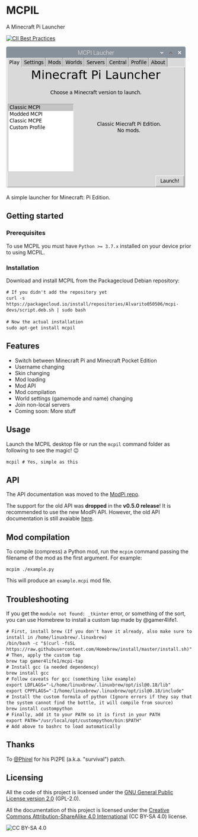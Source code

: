 # MCPIL
A Minecraft Pi Launcher

[![CII Best Practices](https://bestpractices.coreinfrastructure.org/projects/4335/badge)](https://bestpractices.coreinfrastructure.org/projects/4335)

![screenshot](https://raw.githubusercontent.com/Alvarito050506/MCPIL/master/screenshot.png)

A simple launcher for Minecraft: Pi Edition.

## Getting started
### Prerequisites
To use MCPIL you must have `Python >= 3.7.x` installed on your device prior to using MCPIL.

### Installation
Download and install MCPIL from the Packagecloud Debian repository:
```shell
# If you didn't add the repository yet
curl -s https://packagecloud.io/install/repositories/Alvarito050506/mcpi-devs/script.deb.sh | sudo bash

# Now the actual installation
sudo apt-get install mcpil
```

## Features
 + Switch between Minecraft Pi and Minecraft Pocket Edition
 + Username changing
 + Skin changing
 + Mod loading
 + Mod API
 + Mod compilation
 + World settings (gamemode and name) changing
 + Join non-local servers
 + Coming soon: More stuff 

## Usage
Launch the MCPIL desktop file or run the `mcpil` command folder as following to see the magic! :wink:
```shell
mcpil # Yes, simple as this
```

## API
The API documentation was moved to the [ModPi repo](https://github.com/MCPI-Devs/modpi).

The support for the old API was **dropped** in the **v0.5.0 release**! It is recommended to use the new ModPi API. However, the old API documentation is still avaiable [here](https://github.com/MCPI-Devs/MCPIL/tree/3470fb73b81510f5e819a34c04cca6f86457c2b2#api).

## Mod compilation
To compile (compress) a Python mod, run the `mcpim` command passing the filename of the mod as the first argument. For example:
```shell
mcpim ./example.py
```
This will produce an `example.mcpi` mod file.

## Troubleshooting
If you get the `module not found: _tkinter` error, or something of the sort, you can use Homebrew to install a custom tap made by @gamer4life1.
```shell
# First, install brew (If you don't have it already, also make sure to install in /home/linuxbrew/.linuxbrew)
/bin/bash -c "$(curl -fsSL https://raw.githubusercontent.com/Homebrew/install/master/install.sh)"
# Then, apply the custom tap
brew tap gamer4life1/mcpi-tap
# Install gcc (a needed dependency)
brew install gcc
# Follow caveats for gcc (something like example)
export LDFLAGS="-L/home/linuxbrew/.linuxbrew/opt/isl@0.18/lib"
export CPPFLAGS="-I/home/linuxbrew/.linuxbrew/opt/isl@0.18/include"
# Install the custom formula of python (Ignore errors if they say that the system cannot find the bottle, it will compile from source)
brew install custompython
# Finally, add it to your PATH so it is first in your PATH
export PATH="/usr/local/opt/custompython/bin:$PATH"
# Add above to bashrc to load automatically
```

## Thanks
To [@Phirel](https://www.minecraftforum.net/members/Phirel) for his Pi2PE (a.k.a. "survival") patch.

## Licensing
All the code of this project is licensed under the [GNU General Public License version 2.0](https://github.com/Alvarito050506/MCPIL/blob/master/LICENSE) (GPL-2.0).

All the documentation of this project is licensed under the [Creative Commons Attribution-ShareAlike 4.0 International](https://creativecommons.org/licenses/by-sa/4.0/) (CC BY-SA 4.0) license.

![CC BY-SA 4.0](https://i.creativecommons.org/l/by-sa/4.0/88x31.png)
